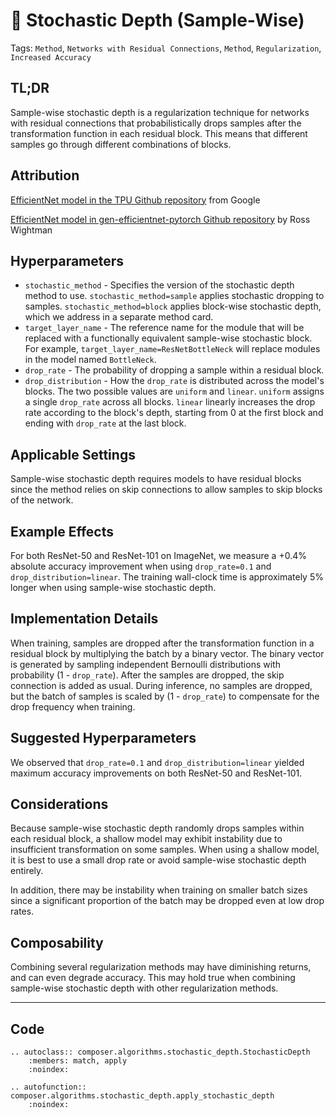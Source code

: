 # 🎰 Stochastic Depth (Sample-Wise)

Tags: `Method`, `Networks with Residual Connections`, `Method`, `Regularization`, `Increased Accuracy`

## TL;DR

Sample-wise stochastic depth is a regularization technique for networks with residual connections that probabilistically drops samples after the transformation function in each residual block. This means that different samples go through different combinations of blocks.

## Attribution

[EfficientNet model in the TPU Github repository](https://github.com/tensorflow/tpu/tree/master/models/official/efficientnet) from Google

[EfficientNet model in gen-efficientnet-pytorch Github repository](https://github.com/rwightman/gen-efficientnet-pytorch) by Ross Wightman

## Hyperparameters

- `stochastic_method` - Specifies the version of the stochastic depth method to use. `stochastic_method=sample` applies stochastic dropping to samples. `stochastic_method=block` applies block-wise stochastic depth, which we address in a separate method card.
- `target_layer_name` - The reference name for the module that will be replaced with a functionally equivalent sample-wise stochastic block. For example, `target_layer_name=ResNetBottleNeck` will replace modules in the model named `BottleNeck`.
- `drop_rate` - The probability of dropping a sample within a residual block.
- `drop_distribution` - How the `drop_rate` is distributed across the model's blocks. The two possible values are `uniform` and `linear`. `uniform` assigns a single `drop_rate` across all blocks. `linear` linearly increases the drop rate according to the block's depth, starting from 0 at the first block and ending with `drop_rate` at the last block.

## Applicable Settings

Sample-wise stochastic depth requires models to have residual blocks since the method relies on skip connections to allow samples to skip blocks of the network.

## Example Effects

For both ResNet-50 and ResNet-101 on ImageNet, we measure a +0.4% absolute accuracy improvement when using `drop_rate=0.1` and `drop_distribution=linear`. The training wall-clock time is approximately 5% longer when using sample-wise stochastic depth.

## Implementation Details

When training, samples are dropped after the transformation function in a residual block by multiplying the batch by a binary vector. The binary vector is generated by sampling independent Bernoulli distributions with probability (1 - `drop_rate`). After the samples are dropped, the skip connection is added as usual. During inference, no samples are dropped, but the batch of samples is scaled by (1 - `drop_rate`) to compensate for the drop frequency when training.

## Suggested Hyperparameters

We observed that `drop_rate=0.1` and `drop_distribution=linear` yielded maximum accuracy improvements on both ResNet-50 and ResNet-101.

## Considerations

Because sample-wise stochastic depth randomly drops samples within each residual block, a shallow model may exhibit instability due to insufficient transformation on some samples. When using a shallow model, it is best to use a small drop rate or avoid sample-wise stochastic depth entirely.

In addition, there may be instability when training on smaller batch sizes since a significant proportion of the batch may be dropped even at low drop rates.

## Composability

Combining several regularization methods may have diminishing returns, and can even degrade accuracy. This may hold true when combining sample-wise stochastic depth with other regularization methods.

--------

## Code

```{eval-rst}
.. autoclass:: composer.algorithms.stochastic_depth.StochasticDepth
    :members: match, apply
    :noindex:

.. autofunction:: composer.algorithms.stochastic_depth.apply_stochastic_depth
    :noindex:
```